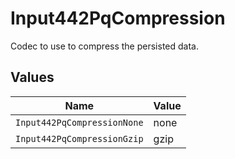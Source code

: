# Input442PqCompression

Codec to use to compress the persisted data.


## Values

| Name                        | Value                       |
| --------------------------- | --------------------------- |
| `Input442PqCompressionNone` | none                        |
| `Input442PqCompressionGzip` | gzip                        |